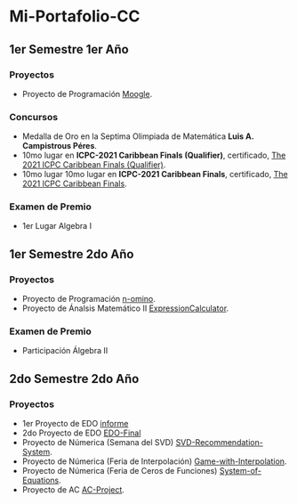 # Mi-Portafolio-CC

## 1er Semestre 1er Año

### Proyectos

- Proyecto de Programación <a href="https://github.com/raudel25/Moogle.git">Moogle</a>.

### Concursos

- Medalla de Oro en la Septima Olimpiada de Matemática **Luis A. Campistrous Péres**.
- 10mo lugar en **ICPC-2021 Caribbean Finals (Qualifier)**, certificado, <a href="https://github.com/raudel25/Mi-Portafolio-CC/blob/main/Datos/1er_Semestre_1er_A%C3%B1o/ICPC/2022-Caribbean%20Finals%20Qualifier-Raudel%20Alejandro%20G%C3%B3mez%20Molina-PLACE.pdf">The 2021 ICPC Caribbean Finals (Qualifier)</a>.
- 10mo lugar 10mo lugar en **ICPC-2021 Caribbean Finals**, certificado, <a href="https://github.com/raudel25/Mi-Portafolio-CC/blob/main/Datos/1er_Semestre_1er_A%C3%B1o/ICPC/2022-Caribbean%20Finals-Raudel%20Alejandro%20G%C3%B3mez%20Molina-PLACE.pdf">The 2021 ICPC Caribbean Finals</a>.

### Examen de Premio

- 1er Lugar Algebra I

## 1er Semestre 2do Año

### Proyectos

- Proyecto de Programación <a href="https://github.com/raudel25/n-omino.git">n-omino</a>.
- Proyecto de Ánalsis Matemático II <a href="https://github.com/EnzoDtoste/ExpressionCalculator.git">ExpressionCalculator</a>.

### Examen de Premio

- Participación Álgebra II

## 2do Semestre 2do Año

### Proyectos

- 1er Proyecto de EDO <a href="https://github.com/raudel25/Mi-Portafolio-CC/blob/main/Datos/2do%20Semestre%202do%20A%C3%B1o/1er_Trabajo_Edo/tarea_edo.pdf">informe</a>
- 2do Proyecto de EDO <a href="https://github.com/raudel25/EDO-Final.git">EDO-Final</a>
- Proyecto de Númerica (Semana del SVD) <a href="https://github.com/raudel25/SVD-Recommendation-System.git">SVD-Recommendation-System</a>.
- Proyecto de Númerica (Feria de Interpolación) <a href="https://github.com/raudel25/Game-with-Interpolation.git">Game-with-Interpolation</a>.
- Proyecto de Númerica (Feria de Ceros de Funciones) <a href="https://github.com/raudel25/System-of-Equations.git">System-of-Equations</a>.
- Proyecto de AC <a href="https://github.com/raudel25/AC-Project.git">AC-Project</a>.
